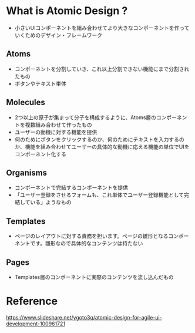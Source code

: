 # What is Atomic Design ?
- 小さいUIコンポーネントを組み合わせてより大きなコンポーネントを作っていくためのデザイン・フレームワーク

## Atoms
- コンポーネントを分割していき、これ以上分割できない機能にまで分割されたもの
- ボタンやテキスト単体
## Molecules
- 2つ以上の原子が集まって分子を構成するように、Atoms層のコンポーネントを複数組み合わせて作ったもの
- ユーザーの動機に対する機能を提供
- 何のためにボタンをクリックするのか、何のためにテキストを入力するのか、機能を組み合わせてユーザーの具体的な動機に応える機能の単位でUIをコンポーネント化する
## Organisms
- コンポーネントで完結するコンポーネントを提供
- 「ユーザー登録をさせるフォームも、これ単体でユーザー登録機能として完結している」ようなもの
## Templates
- ページのレイアウトに対する責務を担います。ページの雛形となるコンポーネントです。雛形なので具体的なコンテンツは持たない
## Pages
- Templates層のコンポーネントに実際のコンテンツを流し込んだもの

# Reference
https://www.slideshare.net/ygoto3q/atomic-design-for-agile-ui-development-100961721